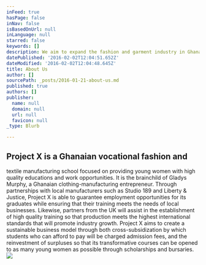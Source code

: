 ```yaml
---
inFeed: true
hasPage: false
inNav: false
isBasedOnUrl: null
inLanguage: null
starred: false
keywords: []
description: We aim to expand the fashion and garment industry in Ghana by training young adults to reach their potential and work at the highest international standards
datePublished: '2016-02-02T12:04:51.652Z'
dateModified: '2016-02-02T12:04:48.645Z'
title: About Us
author: []
sourcePath: _posts/2016-01-21-about-us.md
published: true
authors: []
publisher:
  name: null
  domain: null
  url: null
  favicon: null
_type: Blurb

---
```

## Project X is a Ghanaian vocational fashion and
textile manufacturing school focused on providing young women with high quality
educations and work opportunities. It is the brainchild of Gladys Murphy, a
Ghanaian clothing-manufacturing entrepreneur. Through partnerships with local
manufacturers such as Studio 189 and Liberty & Justice, Project X is able
to guarantee employment opportunities for its graduates while ensuring that
their training meets the needs of local businesses. Likewise, partners from the
UK will assist in the establishment of high quality training so that production
meets the highest international standards that will promote industry growth. Project
X aims to create a sustainable business model through both cross-subsidization
by which students who can afford to pay will be charged admission fees, and the
reinvestment of surpluses so that its transformative courses can be opened to
as many young women as possible through scholarships and bursaries. ![](https://the-grid-user-content.s3-us-west-2.amazonaws.com/512d23cd-7f45-4f81-8f22-4b8451c4038f.jpg)